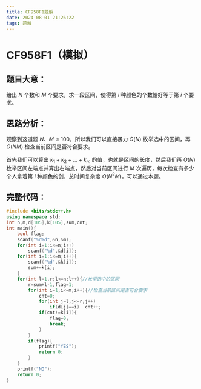```yaml
---
title: CF958F1题解
date: 2024-08-01 21:26:22
tags: 题解
---
```


# CF958F1（模拟）

## 题目大意：

给出 $N$ 个数和 $M$ 个要求，求一段区间，使得第 $i$ 种颜色的个数恰好等于第 $i$ 个要求。

## 思路分析：

观察到这道题 $N$、$M \le 100$，所以我们可以直接暴力 $O(N)$ 枚举选中的区间，再 $O(NM)$ 检查当前区间是否符合要求。

首先我们可以算出 $k_1+k_2+...+k_m$ 的值，也就是区间的长度，然后我们再 $O(N)$ 枚举区间左端点并算出右端点，然后对当前区间进行 $M$ 次遍历，每次检查有多少个人拿着第 $i$ 种颜色的剑，总时间复杂度 $O(N^2M)$，可以通过本题。

## 完整代码：

```cpp
#include <bits/stdc++.h>
using namespace std;
int n,m,d[105],k[105],sum,cnt;
int main(){
	bool flag;
	scanf("%d%d",&n,&m);
	for(int i=1;i<=n;i++)
		scanf("%d",&d[i]);
	for(int i=1;i<=m;i++){
		scanf("%d",&k[i]);
		sum+=k[i];
	}
	for(int l=1,r;l<=n;l++){//枚举选中的区间
		r=sum+l-1,flag=1;
		for(int i=1;i<=m;i++){//检查当前区间是否符合要求
			cnt=0;
			for(int j=l;j<=r;j++)
				if(d[j]==i)  cnt++;
			if(cnt!=k[i]){
				flag=0;
				break;
			}
		}
		if(flag){
			printf("YES");
			return 0;
		}
	}
	printf("NO");
	return 0;
}
```